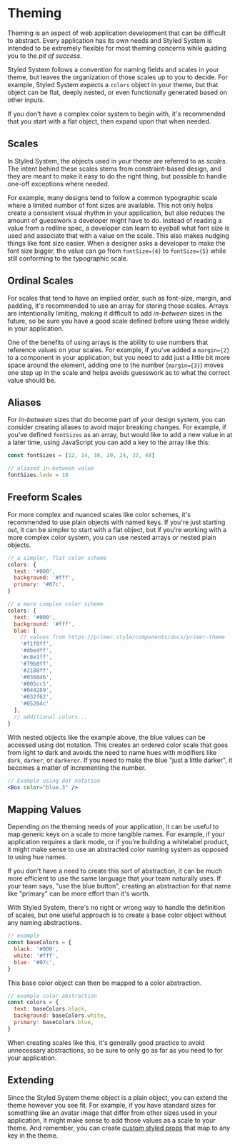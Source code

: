 # Theming

Theming is an aspect of web application development that can be difficult to abstract.
Every application has its own needs and Styled System is intended to be extremely flexible
for most theming concerns while guiding you to the _pit of success_.

Styled System follows a convention for naming fields and scales in your theme,
but leaves the organization of those scales up to you to decide.
For example, Styled System expects a `colors` object in your theme,
but that object can be flat, deeply nested, or even functionally generated based on other inputs.

If you don't have a complex color system to begin with, it's recommended that you start with a flat object,
then expand upon that when needed.

## Scales

In Styled System, the objects used in your theme are referred to as _scales_.
The intent behind these scales stems from constraint-based design,
and they are meant to make it easy to do the right thing,
but possible to handle one-off exceptions where needed.

For example, many designs tend to follow a common typographic scale where a limited number of font sizes are available.
This not only helps create a consistent visual rhythm in your application,
but also reduces the amount of guesswork a developer might have to do.
Instead of reading a value from a redline spec, a developer can learn to eyeball what font size is used and associate that with a value on the scale.
This also makes nudging things like font size easier.
When a designer asks a developer to make the font size bigger,
the value can go from `fontSize={4}` to `fontSize={5}` while still conforming to the typographic scale.

## Ordinal Scales

For scales that tend to have an implied order, such as font-size, margin, and padding,
it's recommended to use an array for storing those scales.
Arrays are intentionally limiting, making it difficult to add _in-between_ sizes in the future,
so be sure you have a good scale defined before using these widely in your application.

One of the benefits of using arrays is the ability to use numbers that reference values on your scales.
For example, if you've added a `margin={2}` to a component in your application, but you need to add just a little bit more space around the element, adding one to the number (`margin={3}`) moves one step up in the scale and helps avoids guesswork as to what the correct value should be.

## Aliases

For _in-between_ sizes that do become part of your design system, you can consider creating aliases to avoid major breaking changes.
For example, if you've defined `fontSizes` as an array, but would like to add a new value in at a later time, using JavaScript you can add a key to the array like this:

```js
const fontSizes = [12, 14, 16, 20, 24, 32, 48]

// aliased in-between value
fontSizes.lede = 18
```

<!--
See the [Aliases Guide](/guides/scale-aliases) for more.
-->

## Freeform Scales

For more complex and nuanced scales like color schemes, it's recommended to use plain objects with named keys.
If you're just starting out, it can be simpler to start with a flat object, but if you're working with a more complex color system, you can use nested arrays or nested plain objects.

```js
// a simpler, flat color scheme
colors: {
  text: '#000',
  background: '#fff',
  primary: '#07c',
}
```

```js
// a more complex color scheme
colors: {
  text: '#000',
  background: '#fff',
  blue: [
    // values from https://primer.style/components/docs/primer-theme
    '#f1f8ff',
    '#dbedff',
    '#c8e1ff',
    '#79b8ff',
    '#2188ff',
    '#0366d6',
    '#005cc5',
    '#044289',
    '#032f62',
    '#05264c'
  ],
  // additional colors...
}
```

With nested objects like the example above, the blue values can be accessed using dot notation.
This creates an ordered color scale that goes from light to dark and avoids the need to name hues with modifiers like `dark`, `darker`, or `darkerer`.
If you need to make the blue "just a little darker", it becomes a matter of incrementing the number.

```jsx
// Example using dot notation
<Box color="blue.3" />
```

## Mapping Values

Depending on the theming needs of your application, it can be useful to map generic keys on a scale to more tangible names.
For example, if your application requires a dark mode, or if you're building a whitelabel product, it might make sense to use an abstracted color naming system as opposed to using hue names.

If you don't have a need to create this sort of abstraction, it can be much more efficient to use the same language that your team naturally uses. If your team says, "use the blue button", creating an abstraction for that name like "primary" can be more effort than it's worth.

With Styled System, there's no right or wrong way to handle the definition of scales, but one useful approach is to create a base color object without any naming abstractions.

```js
// example
const baseColors = {
  black: '#000',
  white: '#fff',
  blue: '#07c',
}
```

This base color object can then be mapped to a color abstraction.

```js
// example color abstraction
const colors = {
  text: baseColors.black,
  background: baseColors.white,
  primary: baseColors.blue,
}
```

When creating scales like this, it's generally good practice to avoid unnecessary abstractions, so be sure to only go as far as you need to for your application.

## Extending

Since the Styled System theme object is a plain object, you can extend the theme however you see fit.
For example, if you have standard sizes for something like an avatar image that differ from other sizes used in your application,
it might make sense to add those values as a scale to your theme.
And remember, you can create [custom styled props](/custom-props) that map to any key in the theme.
